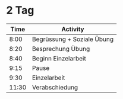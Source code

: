 # 2 Tag

| Time  | Activity                   |
|-------|----------------------------|
| 8:00  | Begrüssung + Soziale Übung |
| 8:20  | Besprechung Übung          |
| 8:40  | Beginn Einzelarbeit        |
| 9:15  | Pause                      |
| 9:30  | Einzelarbeit               |
| 11:30 | Verabschiedung             |
